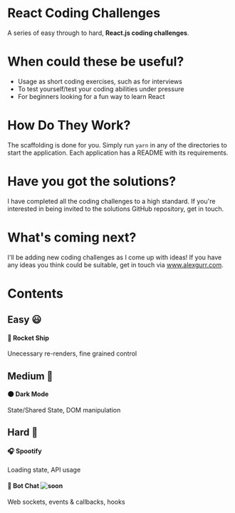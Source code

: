 # React Coding Challenges

A series of easy through to hard, **React.js coding challenges**.

# When could these be useful?
- Usage as short coding exercises, such as for interviews
- To test yourself/test your coding abilities under pressure
- For beginners looking for a fun way to learn React 

# How Do They Work?
The scaffolding is done for you. Simply run `yarn` in any of the directories to start the application. Each application has a README with its requirements.

# Have you got the solutions?
I have completed all the coding challenges to a high standard. If you're interested in being invited to the solutions GitHub repository, get in touch.

# What's coming next?
I'll be adding new coding challenges as I come up with ideas! If you have any ideas you think could be suitable, get in touch via www.alexgurr.com.

# Contents
## Easy 😃
#### 🚀 Rocket Ship
Unecessary re-renders, fine grained control 

## Medium 😬
#### 🌑 Dark Mode
State/Shared State, DOM manipulation

## Hard 🤨
#### 🎧 Spootify
Loading state, API usage 

#### 🤖 Bot Chat ![soon](https://badgen.net/badge/status/coming%20soon/green?icon=)
Web sockets, events & callbacks, hooks
